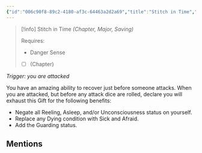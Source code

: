 ```yaml
---
{"id":"006c90f8-89c2-4180-af3c-64463a2d2a69","title":"Stitch in Time","description":"You have an amazing ability to recover just before someone attacks.","publish":true,"date_created":"Saturday, June 10th 2023, 2:08:05 pm","date_modified":"Saturday, April 13th 2024, 11:44:56 pm","cssclasses":["mado-heading"],"path":"Tabletop/Campaigns/And A Thousand Years More/Inventory/Gifts/Stitch in Time.md","permalink":"/tabletop/campaigns/and-a-thousand-years-more/inventory/gifts/stitch-in-time/","PassFrontmatter":true}
---
```



> [!info] Stitch in Time
> *(Chapter, Major, Saving)*
>
> Requires:
> - Danger Sense
> - [ ] (Chapter)

*Trigger: you are attacked*

You have an amazing ability to recover just before someone attacks. When you are attacked, but before any attack dice are rolled, declare you will exhaust this Gift for the following benefits:

- Negate all Reeling, Asleep, and/or Unconsciousness status on yourself.
- Replace any Dying condition with Sick and Afraid.
- Add the Guarding status.

## Mentions


